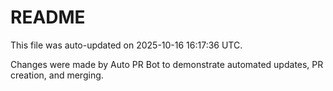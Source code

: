 # README

This file was auto-updated on 2025-10-16 16:17:36 UTC.

Changes were made by Auto PR Bot to demonstrate automated updates, PR creation, and merging.
